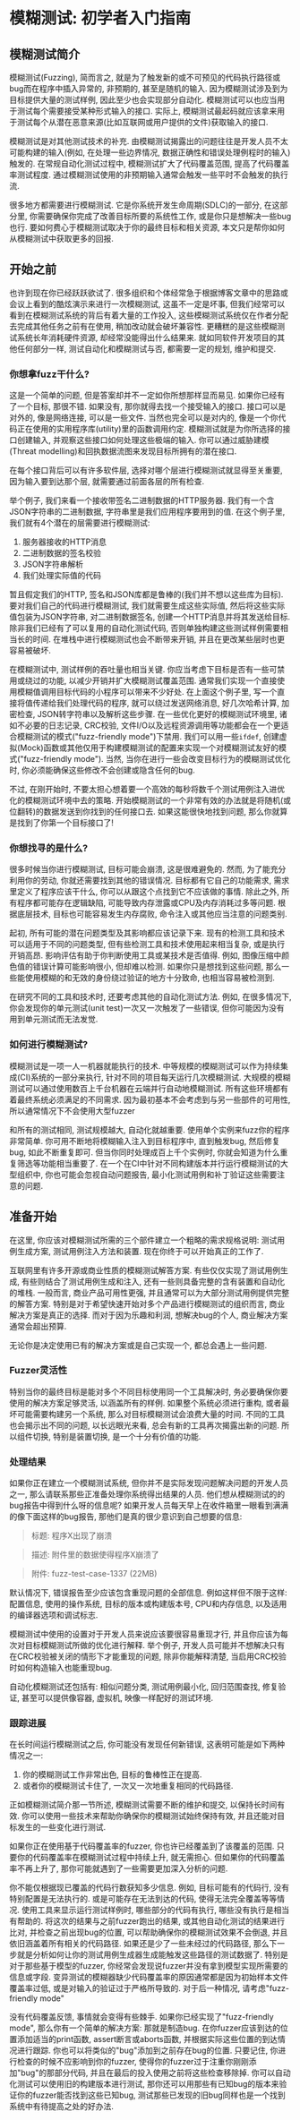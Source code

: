 # 模糊测试: 初学者入门指南


## 模糊测试简介

模糊测试(Fuzzing), 简而言之, 就是为了触发新的或不可预见的代码执行路径或bug而在程序中插入异常的, 非预期的, 甚至是随机的输入. 因为模糊测试涉及到为目标提供大量的测试样例, 因此至少也会实现部分自动化. 模糊测试可以也应当用于测试每个需要接受某种形式输入的接口. 实际上, 模糊测试最起码就应该拿来用于测试每个从潜在恶意来源(比如互联网或用户提供的文件)获取输入的接口. 

模糊测试是对其他测试技术的补充. 由模糊测试揭露出的问题往往是开发人员不太可能构建的输入(例如, 在处理一些边界情况, 数据正确性和错误处理例程时的输入)触发的. 在常规自动化测试过程中, 模糊测试扩大了代码覆盖范围, 提高了代码覆盖率测试程度. 通过模糊测试使用的非预期输入通常会触发一些平时不会触发的执行流. 

很多地方都需要进行模糊测试. 它是你系统开发生命周期(SDLC)的一部分, 在这部分里, 你需要确保你完成了改善目标所要的系统性工作, 或是你只是想解决一些bug也行. 要如何费心于模糊测试取决于你的最终目标和相关资源, 本文只是帮你如何从模糊测试中获取更多的回报. 


## 开始之前

也许到现在你已经跃跃欲试了. 很多组织和个体经常急于根据博客文章中的思路或会议上看到的酷炫演示来进行一次模糊测试, 这虽不一定是坏事, 但我们经常可以看到在模糊测试系统的背后有着大量的工作投入, 这些模糊测试系统仅在作者分配去完成其他任务之前有在使用, 稍加改动就会破坏兼容性. 更糟糕的是这些模糊测试系统长年消耗硬件资源, 却经常没能得出什么结果来. 就如同软件开发项目的其他任何部分一样, 测试自动化和模糊测试与否, 都需要一定的规划, 维护和提交. 

### 你想拿fuzz干什么?

这是一个简单的问题, 但是答案却并不一定如你所想那样显而易见. 如果你已经有了一个目标, 那很不错. 如果没有, 那你就得去找一个接受输入的接口. 接口可以是对外的, 像是网络连接, 可以是一些文件. 当然也完全可以是对内的, 像是一个你代码正在使用的实用程序库(utility)里的函数调用约定. 模糊测试就是为你所选择的接口创建输入, 并观察这些接口如何处理这些极端的输入. 你可以通过威胁建模(Threat modelling)和回执数据流图来发现目标所拥有的潜在接口. 

在每个接口背后可以有许多软件层, 选择对哪个层进行模糊测试就显得至关重要, 因为输入要到达那个层, 就需要通过前面各层的所有检查. 

举个例子, 我们来看一个接收带签名二进制数据的HTTP服务器. 我们有一个含JSON字符串的二进制数据, 字符串里是我们应用程序要用到的值. 在这个例子里, 我们就有4个潜在的层需要进行模糊测试: 

1. 服务器接收的HTTP消息
2. 二进制数据的签名校验
3. JSON字符串解析
4. 我们处理实际值的代码

暂且假定我们的HTTP, 签名和JSON库都是鲁棒的(我们并不想以这些库为目标). 要对我们自己的代码进行模糊测试, 我们就需要生成这些实际值, 然后将这些实际值包装为JSON字符串, 对二进制数据签名, 创建一个HTTP消息并将其发送给目标. 除非我们已经有了可以复用的自动化测试代码, 否则单独构建这些测试样例需要相当长的时间. 在堆栈中进行模糊测试也会不断带来开销, 并且在更改某些层时也更容易被破坏. 

在模糊测试中, 测试样例的吞吐量也相当关键. 你应当考虑下目标是否有一些可禁用或绕过的功能, 以减少开销并扩大模糊测试覆盖范围. 通常我们实现一个直接使用模糊值调用目标代码的小程序可以带来不少好处. 在上面这个例子里, 写一个直接将值传递给我们处理代码的程序, 就可以绕过发送网络消息, 好几次哈希计算, 加密检查, JSON转字符串以及解析这些步骤. 在一些优化更好的模糊测试环境里, 诸如不必要的日志记录, CRC校验, 文件I/O以及远程资源调用等功能都会在一个更适合模糊测试的模式("fuzz-friendly mode")下禁用. 我们可以用一些`ifdef`, 创建虚拟(Mock)函数或其他仅用于构建模糊测试的配置来实现一个对模糊测试友好的模式("fuzz-friendly mode"). 当然, 当你在进行一些会改变目标行为的模糊测试优化时, 你必须能确保这些修改不会创建或隐含任何的bug. 

不过, 在刚开始时, 不要太担心想着要一个高效的每秒将数千个测试用例注入进优化的模糊测试环境中去的策略. 开始模糊测试的一个非常有效的办法就是将随机(或位翻转)的数据发送到你找到的任何接口去. 如果这能很快地找到问题, 那么你就算是找到了你第一个目标接口了!


### 你想找寻的是什么?

很多时候当你进行模糊测试, 目标可能会崩溃, 这是很难避免的. 然而, 为了能充分利用你的劳动, 你就还需要找到其他的错误情况. 目标都有它自己的功能需求, 需求里定义了程序应该干什么, 你可以从跟这个点找到它不应该做的事情. 除此之外, 所有程序都可能存在逻辑缺陷, 可能导致内存泄露或CPU及内存消耗过多等问题. 根据底层技术, 目标也可能容易发生内存腐败, 命令注入或其他应当注意的问题类别. 

起初, 所有可能的潜在问题类型及其影响都应该记录下来. 现有的检测工具和技术可以适用于不同的问题类型, 但有些检测工具和技术使用起来相当复杂, 或是执行开销高昂. 影响评估有助于你判断使用工具或某技术是否值得. 例如, 图像压缩中颜色值的错误计算可能影响很小, 但却难以检测. 如果你只是想找到这些问题, 那么一些能使用模糊的和无效的身份绕过验证的地方十分致命, 也相当容易被检测到. 

在研究不同的工具和技术时, 还要考虑其他的自动化测试方法. 例如, 在很多情况下, 你会发现你的单元测试(unit test)一次又一次触发了一些错误, 但你可能因为没有用到单元测试而无法发觉. 


### 如何进行模糊测试?

模糊测试是一项一人一机器就能执行的技术. 中等规模的模糊测试可以作为持续集成(CI)系统的一部分来执行, 针对不同的项目每天运行几次模糊测试. 大规模的模糊测试可以通过使用数百上千台机器在云端并行自动地模糊测试. 所有这些环境都有着最终系统必须满足的不同需求. 因为最初基本不会考虑到与另一些部件的可用性, 所以通常情况下不会使用大型fuzzer

和所有的测试相同, 测试规模越大, 自动化就越重要. 使用单个实例来fuzz你的程序非常简单. 你可用不断地将模糊输入注入到目标程序中, 直到触发bug, 然后修复bug, 如此不断重复即可. 但当你同时处理成百上千个实例时, 你就会知道为什么重复筛选等功能相当重要了. 在一个在CI中针对不同构建版本并行运行模糊测试的大型组织中, 你也可能会忽视自动问题报告, 最小化测试用例和补丁验证这些需要注意的问题. 

## 准备开始

在这里, 你应该对模糊测试所需的三个部件建立一个粗略的需求规格说明: 测试用例生成方案, 测试用例注入方法和装置. 现在你终于可以开始真正的工作了. 

互联网里有许多开源或商业性质的模糊测试解答方案. 有些仅仅实现了测试用例生成, 有些则结合了测试用例生成和注入, 还有一些则具备完整的含有装置和自动化的堆栈. 一般而言, 商业产品可用性更强, 并且通常可以为大部分测试用例提供完整的解答方案. 特别是对于希望快速开始对多个产品进行模糊测试的组织而言, 商业解决方案是真正的选择. 而对于因为乐趣和利润, 想解决bug的个人, 商业解决方案通常会超出预算. 

无论你是决定使用已有的解决方案或是自己实现一个, 都总会遇上一些问题. 

### Fuzzer灵活性

特别当你的最终目标是能对多个不同目标使用同一个工具解决时, 务必要确保你要使用的解决方案足够灵活, 以涵盖所有的样例. 如果整个系统必须进行重构, 或者最坏可能需要构建另一个系统, 那么对目标模糊测试会浪费大量的时间. 不同的工具也会揭示出不同的问题, 以长远眼光来看, 总会有新的工具再次揭露出新的问题. 所以组件切换, 特别是装置切换, 是一个十分有价值的功能. 


### 处理结果

如果你正在建立一个模糊测试系统, 但你并不是实际发现问题解决问题的开发人员之一, 那么请联系那些正准备处理你系统得出结果的人员. 他们想从模糊测试的的bug报告中得到什么呀的信息呢? 如果开发人员每天早上在收件箱里一眼看到满满的像下面这样的bug报告, 那他们是真的很少意识到自己想要的信息: 

> 标题: 程序X出现了崩溃

> 描述: 附件里的数据使得程序X崩溃了

> 附件: fuzz-test-case-1337 (22MB)

默认情况下, 错误报告至少应该包含重现问题的全部信息. 例如这样但不限于这样: 配置信息, 使用的操作系统, 目标的版本或构建版本号, CPU和内存信息, 以及适用的编译器选项和调试标志. 

模糊测试中使用的设置对于开发人员来说应该要很容易重现才行, 并且你应该为每次对目标模糊测试所做的优化进行解释. 举个例子, 开发人员可能并不想解决只有在CRC校验被关闭的情形下才能重现的问题, 除非你能解释清楚, 当启用CRC校验时如何构造输入也能重现bug. 

自动化模糊测试还包括有: 相似问题分类, 测试用例最小化, 回归范围查找, 修复验证, 甚至可以提供像容器, 虚拟机, 映像一样配好的测试环境.

### 跟踪进展

在长时间运行模糊测试之后, 你可能没有发现任何新错误, 这表明可能是如下两种情况之一:

1. 你的模糊测试工作非常出色, 目标的鲁棒性正在提高. 
2. 或者你的模糊测试卡住了, 一次又一次地重复相同的代码路径. 

正如模糊测试简介那一节所述, 模糊测试需要不断的维护和提交, 以保持长时间有效. 你可以使用一些技术来帮助你确保你的模糊测试始终保持有效, 并且还能对目标发生的一些变化进行测试. 

如果你正在使用基于代码覆盖率的fuzzer, 你也许已经覆盖到了该覆盖的范围. 只要你的代码覆盖率在模糊测试过程中持续上升, 就无需担心. 但如果你的代码覆盖率不再上升了, 那你可能就遇到了一些需要更加深入分析的问题. 

你不能仅根据现已覆盖的代码行数获知多少信息. 例如, 目标可能有的代码行, 没有特别配置是无法执行的. 或是可能存在无法到达的代码, 使得无法完全覆盖等等情况. 使用工具来显示运行测试样例时, 哪些部分的代码有执行, 哪些没有执行是相当有帮助的. 将这次的结果与之前fuzzer跑出的结果, 或其他自动化测试的结果进行比对, 并检查之前出现bug的位置, 可以帮助确保你的模糊测试效果不会倒退, 并且依旧涵盖着所有相关的代码路径. 如果还是少了一些未经过的代码路径, 那么下一步就是分析如何让你的测试用例生成器生成能触发这些路径的测试数据了. 特别是对于那些基于模型的fuzzer, 你经常会发现说fuzzer并没有拿到模型实现所需要的信息或字段. 变异测试的模糊器缺少代码覆盖率的原因通常都是因为初始样本文件覆盖率过低, 或是对输入的验证过于严格所导致的. 对于后一种情况, 请考虑"fuzz-friendly mode"

没有代码覆盖反馈, 事情就会变得有些棘手. 如果你已经实现了"fuzz-friendly mode", 那么你有一个简单的解决方案: 那就是制造bug. 在你fuzzer应该到达的位置添加适当的print函数, assert断言或aborts函数, 并根据实际这些位置的到达情况进行跟踪. 你也可以将类似的"bug"添加到之前存在bug的位置. 只要记住, 你进行检查的时候不应影响到你的fuzzer, 使得你的fuzzer过于注重你刚刚添加"bug"的那部分代码, 并且在最后的投入使用之前将这些检查移除掉. 你可以自动化测试可以使用旧的构建版本进行测试, 那你还可以用那些有已知bug的版本来验证你的fuzzer能否找到这些已知bug, 测试那些已发现的旧bug同样也是一个找到系统中有待提高之处的好办法. 
